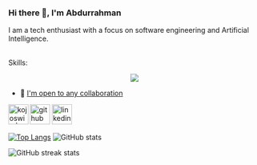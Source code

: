 ### Hi there 👋, I'm Abdurrahman

I am a tech enthusiast with a focus on software engineering and Artificial Intelligence.

<br/>
Skills:
<br/>

<p align="center">
  <a href="https://skillicons.dev">
    <img src="https://skillicons.dev/icons?i=react,tailwindcss,html,css,javascript,ts,express,mongodb,nodejs,vite,firebase,c,python,bash,sass,less,git,vercel,webpack,postman,netlify,cpp,anaconda,md,regex,wordpress,figma" />
  </a>
</p>


- 📧 [I'm open to any collaboration](mailto:dreydare16@gmail.com)

[<img src='https://cdn.jsdelivr.net/npm/simple-icons@3.0.1/icons/github.svg' alt='github' height='40'>](https://github.com/Bumblebig) [<img src='https://cdn.jsdelivr.net/npm/simple-icons@3.0.1/icons/linkedin.svg' alt='linkedin' height='40'>](https://www.linkedin.com/in/rahlam) [<img align="left" alt="kojoswic | Twitter" height='40' src="https://cdn.jsdelivr.net/npm/simple-icons@v3/icons/twitter.svg" />](https://www.twitter.com/RealCecil4)

[![Top Langs](https://github-readme-stats.vercel.app/api/top-langs/?username=Bumblebig)](https://github.com/anuraghazra/github-readme-stats) ![GitHub stats](https://github-readme-stats.vercel.app/api?username=Bumblebig&show_icons=true)

![GitHub streak stats](https://github-readme-streak-stats.herokuapp.com/?user=Bumblebig)
